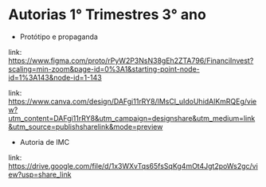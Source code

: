 # Autorias 1° Trimestres 3° ano

* Protótipo e propaganda

 link: https://www.figma.com/proto/rPyW2P3NsN38gEh2ZTA796/FinanciInvest?scaling=min-zoom&page-id=0%3A1&starting-point-node-id=1%3A143&node-id=1-143
 
 link: https://www.canva.com/design/DAFgi11rRY8/lMsCl_uIdoUhidAlKmRQEg/view?utm_content=DAFgi11rRY8&utm_campaign=designshare&utm_medium=link&utm_source=publishsharelink&mode=preview
 
* Autoria de IMC

link: https://drive.google.com/file/d/1x3WXvTqs65fsSqKg4mOt4Jgt2poWs2gc/view?usp=share_link
